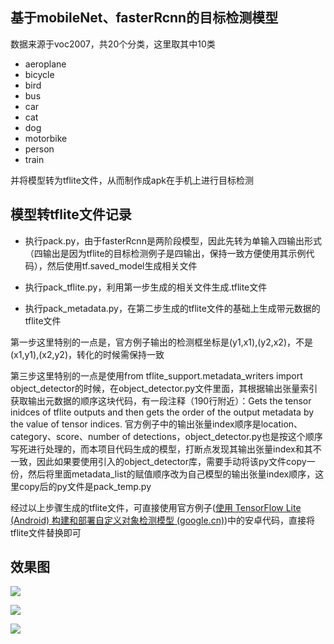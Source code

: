 ## 基于mobileNet、fasterRcnn的目标检测模型

数据来源于voc2007，共20个分类，这里取其中10类

- aeroplane 
- bicycle
- bird
- bus
- car
- cat
- dog
- motorbike
- person
- train

并将模型转为tflite文件，从而制作成apk在手机上进行目标检测



## 模型转tflite文件记录

- 执行pack.py，由于fasterRcnn是两阶段模型，因此先转为单输入四输出形式（四输出是因为tflite的目标检测例子是四输出，保持一致方便使用其示例代码），然后使用tf.saved_model生成相关文件

- 执行pack_tflite.py，利用第一步生成的相关文件生成.tflite文件

- 执行pack_metadata.py，在第二步生成的tflite文件的基础上生成带元数据的tflite文件

第一步这里特别的一点是，官方例子输出的检测框坐标是(y1,x1),(y2,x2)，不是(x1,y1),(x2,y2)，转化的时候需保持一致

第三步这里特别的一点是使用from tflite_support.metadata_writers import object_detector的时候，在object_detector.py文件里面，其根据输出张量索引获取输出元数据的顺序这块代码，有一段注释（190行附近）：Gets the tensor inidces of tflite outputs and then gets the order of the output metadata by the value of tensor indices. 官方例子中的输出张量index顺序是location、category、score、number of detections，object_detector.py也是按这个顺序写死进行处理的，而本项目代码生成的模型，打断点发现其输出张量index和其不一致，因此如果要使用引入的object_detector库，需要手动将该py文件copy一份，然后将里面metadata_list的赋值顺序改为自己模型的输出张量index顺序，这里copy后的py文件是pack_temp.py

经过以上步骤生成的tflite文件，可直接使用官方例子([使用 TensorFlow Lite (Android) 构建和部署自定义对象检测模型 (google.cn)](https://developers.google.cn/codelabs/tflite-object-detection-android?hl=zh-cn#4))中的安卓代码，直接将tflite文件替换即可



## 效果图

![](./imgs/img_1.jpg)

![](./imgs/img_2.jpg)

![](./imgs/img_3.jpg)
